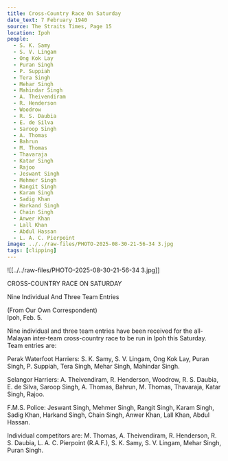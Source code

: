 ```yaml
---
title: Cross-Country Race On Saturday
date_text: 7 February 1940
source: The Straits Times, Page 15
location: Ipoh
people:
  - S. K. Samy
  - S. V. Lingam
  - Ong Kok Lay
  - Puran Singh
  - P. Suppiah
  - Tera Singh
  - Mehar Singh
  - Mahindar Singh
  - A. Theivendiram
  - R. Henderson
  - Woodrow
  - R. S. Daubia
  - E. de Silva
  - Saroop Singh
  - A. Thomas
  - Bahrun
  - M. Thomas
  - Thavaraja
  - Katar Singh
  - Rajoo
  - Jeswant Singh
  - Mehmer Singh
  - Rangit Singh
  - Karam Singh
  - Sadig Khan
  - Harkand Singh
  - Chain Singh
  - Anwer Khan
  - Lall Khan
  - Abdul Hassan
  - L. A. C. Pierpoint
image: ../../raw-files/PHOTO-2025-08-30-21-56-34 3.jpg
tags: [clipping]
---
```

![[../../raw-files/PHOTO-2025-08-30-21-56-34 3.jpg]]

CROSS-COUNTRY RACE ON SATURDAY

Nine Individual And Three Team Entries

(From Our Own Correspondent)  
Ipoh, Feb. 5.

Nine individual and three team entries have been received for the all-Malayan inter-team cross-country race to be run in Ipoh this Saturday. Team entries are:

Perak Waterfoot Harriers: S. K. Samy, S. V. Lingam, Ong Kok Lay, Puran Singh, P. Suppiah, Tera Singh, Mehar Singh, Mahindar Singh.

Selangor Harriers: A. Theivendiram, R. Henderson, Woodrow, R. S. Daubia, E. de Silva, Saroop Singh, A. Thomas, Bahrun, M. Thomas, Thavaraja, Katar Singh, Rajoo.

F.M.S. Police: Jeswant Singh, Mehmer Singh, Rangit Singh, Karam Singh, Sadig Khan, Harkand Singh, Chain Singh, Anwer Khan, Lall Khan, Abdul Hassan.

Individual competitors are: M. Thomas, A. Theivendiram, R. Henderson, R. S. Daubia, L. A. C. Pierpoint (R.A.F.), S. K. Samy, S. V. Lingam, Mehar Singh, Puran Singh.